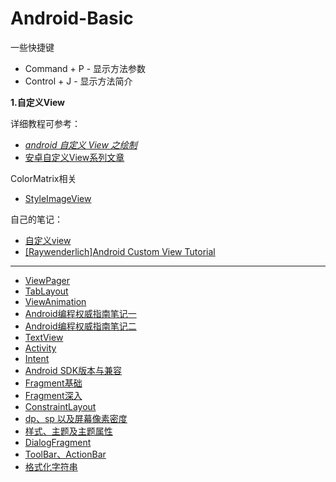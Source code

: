 # Android-Basic

一些快捷键

+ Command + P - 显示方法参数
+ Control + J - 显示方法简介

**1.自定义View**

详细教程可参考：

+ [*android 自定义 View 之绘制*](https://hencoder.com/tag/hui-zhi/)
+ [安卓自定义View系列文章](https://www.gcssloop.com/timeline)

ColorMatrix相关

+ [StyleImageView](https://github.com/chengdazhi/StyleImageView)

自己的笔记：

+ [自定义view](https://github.com/winfredzen/Android-Basic/blob/master/001_CustomView.md)
+ [[Raywenderlich]Android Custom View Tutorial](https://github.com/winfredzen/Android-Basic/blob/master/009_%5BRaywenderlich%5DAndroid%20Custom%20View%20Tutorial.md)



-----



+ [ViewPager](https://github.com/winfredzen/Android-Basic/blob/master/002_ViewPager.md)
+ [TabLayout](https://github.com/winfredzen/Android-Basic/blob/master/003_TabLayout.md)
+ [ViewAnimation](https://github.com/winfredzen/Android-Basic/blob/master/004_ViewAnimation.md)
+ [Android编程权威指南笔记一](https://github.com/winfredzen/Android-Basic/blob/master/005_Android%E7%BC%96%E7%A8%8B%E6%9D%83%E5%A8%81%E6%8C%87%E5%8D%97%E7%AC%94%E8%AE%B0%E4%B8%80.md)
+ [Android编程权威指南笔记二](https://github.com/winfredzen/Android-Basic/blob/master/005_02_Android%E7%BC%96%E7%A8%8B%E6%9D%83%E5%A8%81%E6%8C%87%E5%8D%97%E7%AC%94%E8%AE%B0%E4%BA%8C.md)
+ [TextView](https://github.com/winfredzen/Android-Basic/blob/master/006_TextView.md)
+ [Activity](https://github.com/winfredzen/Android-Basic/blob/master/007_Activity.md)
+ [Intent](https://github.com/winfredzen/Android-Basic/blob/master/008_Intent.md)
+ [Android SDK版本与兼容](https://github.com/winfredzen/Android-Basic/blob/master/010_Android%20SDK版本与兼容.md)
+ [Fragment基础](https://github.com/winfredzen/Android-Basic/blob/master/011_01_Fragment基础.md)
+ [Fragment深入](https://github.com/winfredzen/Android-Basic/blob/master/011_02_Fragment深入.md)
+ [ConstraintLayout](https://github.com/winfredzen/Android-Basic/blob/master/013_ConstraintLayout.md)
+ [dp、sp 以及屏幕像素密度](https://github.com/winfredzen/Android-Basic/blob/master/014_dp、sp%20以及屏幕像素密度.md)
+ [样式、主题及主题属性](https://github.com/winfredzen/Android-Basic/blob/master/015_样式、主题及主题属性.md)
+ [DialogFragment](https://github.com/winfredzen/Android-Basic/blob/master/016_DialogFragment.md)
+ [ToolBar、ActionBar](https://github.com/winfredzen/Android-Basic/blob/master/017_ToolBar%E3%80%81ActionBar.md)
+ [格式化字符串](https://github.com/winfredzen/Android-Basic/blob/master/018_%E6%A0%BC%E5%BC%8F%E5%8C%96%E5%AD%97%E7%AC%A6%E4%B8%B2.md)


